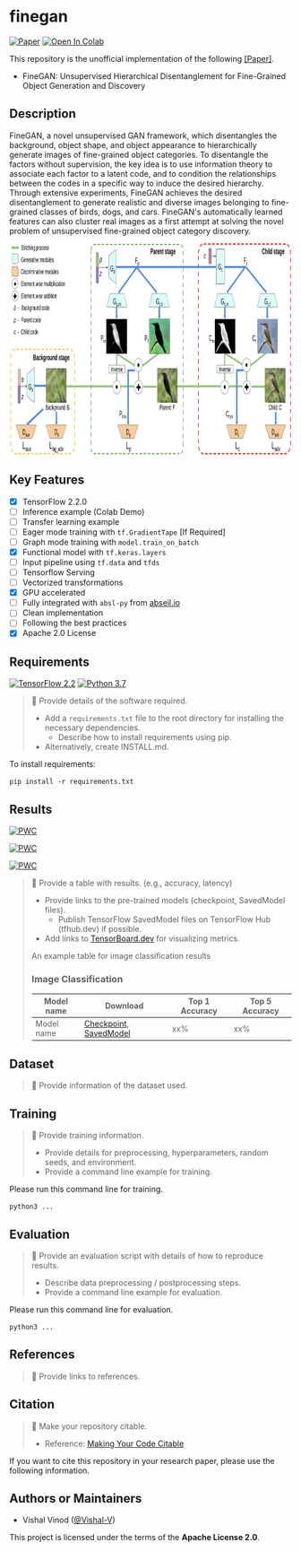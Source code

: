 # finegan  
  
[![Paper](http://img.shields.io/badge/paper-arXiv.1811.11155-B3181B.svg)](https://arxiv.org/abs/1811.11155) 
[![Open In Colab](https://colab.research.google.com/assets/colab-badge.svg)](https://colab.research.google.com/github/Vishal-V/tf-models/blob/master/...)  

This repository is the unofficial implementation of the following [[Paper]](https://arxiv.org/abs/1811.11155).

* FineGAN: Unsupervised Hierarchical Disentanglement for Fine-Grained Object Generation and Discovery 

## Description

FineGAN, a novel unsupervised GAN framework, which disentangles the background, object shape, and object appearance to hierarchically generate images of fine-grained object categories. To disentangle the factors without supervision, the key idea is to use information theory to associate each factor to a latent code, and to condition the relationships between the codes in a specific way to induce the desired hierarchy. Through extensive experiments, FineGAN achieves the desired disentanglement to generate realistic and diverse images belonging to fine-grained classes of birds, dogs, and cars. FineGAN's automatically learned features can also cluster real images as a first attempt at solving the novel problem of unsupervised fine-grained object category discovery.
  
<img src="./assets/finegan.png" width="960px" height="377px"/>  
  
<!-- ## History

> :memo: Provide a changelog. -->
  
## Key Features

- [x] TensorFlow 2.2.0
- [ ] Inference example (Colab Demo)
- [ ] Transfer learning example
- [ ] Eager mode training with `tf.GradientTape` [If Required]
- [ ] Graph mode training with `model.train_on_batch`
- [x] Functional model with `tf.keras.layers`
- [ ] Input pipeline using `tf.data` and `tfds`
- [ ] Tensorflow Serving
- [ ] Vectorized transformations
- [x] GPU accelerated
- [ ] Fully integrated with `absl-py` from [abseil.io](https://abseil.io)
- [ ] Clean implementation
- [ ] Following the best practices
- [x] Apache 2.0 License

## Requirements

[![TensorFlow 2.2](https://img.shields.io/badge/tensorflow-2.2-brightgreen)](https://github.com/tensorflow/tensorflow/releases/tag/v2.2.0)
[![Python 3.7](https://img.shields.io/badge/python-3.8-blue.svg)](https://www.python.org/downloads/release/python-382/)

> :memo: Provide details of the software required.  
>  
> * Add a `requirements.txt` file to the root directory for installing the necessary dependencies.  
>   * Describe how to install requirements using pip.  
> * Alternatively, create INSTALL.md.  

To install requirements:

```setup
pip install -r requirements.txt
```

## Results
[![PWC](https://img.shields.io/endpoint.svg?url=https://paperswithcode.com/badge/finegan-unsupervised-hierarchical/image-generation-on-cub-128-x-128)](https://paperswithcode.com/sota/image-generation-on-cub-128-x-128?p=finegan-unsupervised-hierarchical)
  
[![PWC](https://img.shields.io/endpoint.svg?url=https://paperswithcode.com/badge/finegan-unsupervised-hierarchical/image-generation-on-stanford-cars)](https://paperswithcode.com/sota/image-generation-on-stanford-cars?p=finegan-unsupervised-hierarchical)  
  
[![PWC](https://img.shields.io/endpoint.svg?url=https://paperswithcode.com/badge/finegan-unsupervised-hierarchical/image-generation-on-stanford-dogs)](https://paperswithcode.com/sota/image-generation-on-stanford-dogs?p=finegan-unsupervised-hierarchical)

> :memo: Provide a table with results. (e.g., accuracy, latency)  
>  
> * Provide links to the pre-trained models (checkpoint, SavedModel files).  
>   * Publish TensorFlow SavedModel files on TensorFlow Hub (tfhub.dev) if possible.  
> * Add links to [TensorBoard.dev](https://tensorboard.dev/) for visualizing metrics.  
>  
> An example table for image classification results  
>  
> ### Image Classification  
>  
> | Model name | Download | Top 1 Accuracy | Top 5 Accuracy |  
> |------------|----------|----------------|----------------|  
> | Model name | [Checkpoint](https://drive.google.com/...), [SavedModel](https://tfhub.dev/...) | xx% | xx% |  

## Dataset

> :memo: Provide information of the dataset used.  

## Training

> :memo: Provide training information.  
>  
> * Provide details for preprocessing, hyperparameters, random seeds, and environment.  
> * Provide a command line example for training.  

Please run this command line for training.

```shell
python3 ...
```

## Evaluation

> :memo: Provide an evaluation script with details of how to reproduce results.  
>  
> * Describe data preprocessing / postprocessing steps.  
> * Provide a command line example for evaluation.  

Please run this command line for evaluation.

```shell
python3 ...
```

## References

> :memo: Provide links to references.  

## Citation

> :memo: Make your repository citable.  
>  
> * Reference: [Making Your Code Citable](https://guides.github.com/activities/citable-code/)  

If you want to cite this repository in your research paper, please use the following information.

## Authors or Maintainers

* Vishal Vinod ([@Vishal-V](https://github.com/Vishal-V))
  
This project is licensed under the terms of the **Apache License 2.0**.
